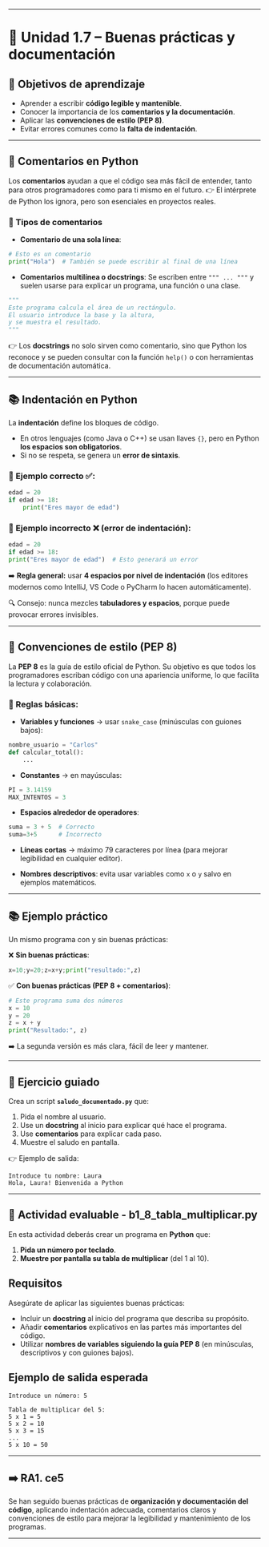 
---

# 🔹 Unidad 1.7 – Buenas prácticas y documentación

## 🎯 Objetivos de aprendizaje

* Aprender a escribir **código legible y mantenible**.
* Conocer la importancia de los **comentarios y la documentación**.
* Aplicar las **convenciones de estilo (PEP 8)**.
* Evitar errores comunes como la **falta de indentación**.

---

## 📝 Comentarios en Python

Los **comentarios** ayudan a que el código sea más fácil de entender, tanto para otros programadores como para ti mismo en el futuro.
👉 El intérprete de Python los ignora, pero son esenciales en proyectos reales.

### 📌 Tipos de comentarios

* **Comentario de una sola línea**:

```python
# Esto es un comentario
print("Hola")  # También se puede escribir al final de una línea
```

* **Comentarios multilínea o docstrings**:
  Se escriben entre `""" ... """` y suelen usarse para explicar un programa, una función o una clase.

```python
"""
Este programa calcula el área de un rectángulo.
El usuario introduce la base y la altura,
y se muestra el resultado.
"""
```

👉 Los **docstrings** no solo sirven como comentario, sino que Python los reconoce y se pueden consultar con la función `help()` o con herramientas de documentación automática.

---

## 📚 Indentación en Python

La **indentación** define los bloques de código.

* En otros lenguajes (como Java o C++) se usan llaves `{}`, pero en Python **los espacios son obligatorios**.
* Si no se respeta, se genera un **error de sintaxis**.

### 📌 Ejemplo correcto ✅:

```python
edad = 20
if edad >= 18:
    print("Eres mayor de edad")
```

### 📌 Ejemplo incorrecto ❌ (error de indentación):

```python
edad = 20
if edad >= 18:
print("Eres mayor de edad")  # Esto generará un error
```

➡️ **Regla general:** usar **4 espacios por nivel de indentación** (los editores modernos como IntelliJ, VS Code o PyCharm lo hacen automáticamente).

🔍 Consejo: nunca mezcles **tabuladores y espacios**, porque puede provocar errores invisibles.

---

## 📖 Convenciones de estilo (PEP 8)

La **PEP 8** es la guía de estilo oficial de Python. Su objetivo es que todos los programadores escriban código con una apariencia uniforme, lo que facilita la lectura y colaboración.

### 📌 Reglas básicas:

* **Variables y funciones** → usar `snake_case` (minúsculas con guiones bajos):

```python
nombre_usuario = "Carlos"
def calcular_total():
    ...
```

* **Constantes** → en mayúsculas:

```python
PI = 3.14159
MAX_INTENTOS = 3
```

* **Espacios alrededor de operadores**:

```python
suma = 3 + 5  # Correcto
suma=3+5      # Incorrecto
```

* **Líneas cortas** → máximo 79 caracteres por línea (para mejorar legibilidad en cualquier editor).

* **Nombres descriptivos**: evita usar variables como `x` o `y` salvo en ejemplos matemáticos.

---

## 📚 Ejemplo práctico

Un mismo programa con y sin buenas prácticas:

❌ **Sin buenas prácticas**:

```python
x=10;y=20;z=x+y;print("resultado:",z)
```

✅ **Con buenas prácticas (PEP 8 + comentarios)**:

```python
# Este programa suma dos números
x = 10
y = 20
z = x + y
print("Resultado:", z)
```

➡️ La segunda versión es más clara, fácil de leer y mantener.

---

## 📝 Ejercicio guiado

Crea un script **`saludo_documentado.py`** que:

1. Pida el nombre al usuario.
2. Use un **docstring** al inicio para explicar qué hace el programa.
3. Use **comentarios** para explicar cada paso.
4. Muestre el saludo en pantalla.

👉 Ejemplo de salida:

```
Introduce tu nombre: Laura
Hola, Laura! Bienvenida a Python
```

---

## 📝 Actividad evaluable - **b1_8_tabla_multiplicar.py**

En esta actividad deberás crear un programa en **Python** que:

1. **Pida un número por teclado**.  
2. **Muestre por pantalla su tabla de multiplicar** (del 1 al 10).

## Requisitos

Asegúrate de aplicar las siguientes buenas prácticas:

- Incluir un **docstring** al inicio del programa que describa su propósito.  
- Añadir **comentarios** explicativos en las partes más importantes del código.  
- Utilizar **nombres de variables siguiendo la guía PEP 8** (en minúsculas, descriptivos y con guiones bajos).

## Ejemplo de salida esperada

```
Introduce un número: 5

Tabla de multiplicar del 5:
5 x 1 = 5
5 x 2 = 10
5 x 3 = 15
...
5 x 10 = 50
```
---

## ➡️ RA1. ce5

Se han seguido buenas prácticas de **organización y documentación del código**, aplicando indentación adecuada, comentarios claros y convenciones de estilo para mejorar la legibilidad y mantenimiento de los programas.

---
